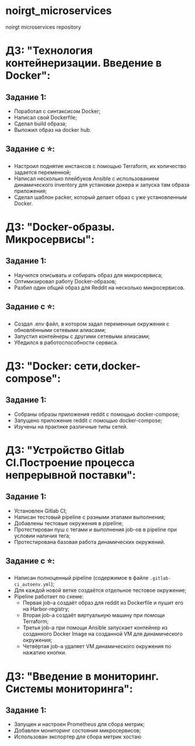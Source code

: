 # noirgt_microservices
noirgt microservices repository

# ДЗ: "Технология контейнеризации. Введение в Docker":
## Задание 1:
- Поработал с синтаксисом Docker;
- Написал свой Dockerfile;
- Сделал build образа;
- Выложил образ на docker hub.
## Задание с ⭐:
- Настроил поднятие инстансов с помощью Terraform, их количество задается переменной;
- Написал несколько плейбуков Ansible с использованием динамического inventory для установки докера и запуска там образа приложения;
- Сделал шаблон packer, который делает образ с уже установленным Docker.

# ДЗ: "Docker-образы. Микросервисы":
## Задание 1:
- Научился описывать и собирать образ для микросервиса;
- Оптимизировал работу Docker-образов;
- Разбил один общий образ для Reddit на несколько микросервисов.
## Задание с ⭐:
- Создал .env файл, в котором задал переменные окружения с обновлёнными сетевыми алиасами;
- Запустил контейнеры с другими сетевыми алиасами;
- Убедился в работоспособности сервиса.

# ДЗ: "Docker: сети,docker-compose":
## Задание 1:
- Собраны образы приложения reddit с помощью docker-compose;
- Запущено приложение reddit с помощью docker-compose;
- Изучены на практике различные типы сетей.

# ДЗ: "Устройство Gitlab CI.Построение процесса непрерывной поставки":
## Задание 1:
- Установлен Gitlab CI;
- Написан тестовый pipeline с разными этапами выполнения;
- Добавлены тестовые окружения в pipeline;
- Протестирован пуш с тегами и выполнения job-ов в pipeline при условии наличия тега;
- Протестирована базовая работа динамических окружений.
## Задание с ⭐:
- Написан полноценный pipeline (содержимое в файле `.gitlab-ci_autoenv.yml`);
- Для каждой новой ветке создаётся отдельное тестовое окружение;
- Pipeline работает по схеме:
  - Первая job-а создаёт образ для reddit из Dockerfile и пушит его на Harbor-registry;
  - Вторая job-а создаёт виртуальную машину при помощи Terraform;
  - Третья job-а при помощи Ansible запускает контейнер из созданного Docker Image на созданной VM для динамического окружения;
  - Четвёртая job-а удаляет VM динамического окружения по нажатию кнопки.

# ДЗ: "Введение в мониторинг. Системы мониторинга":
## Задание 1:
- Запущен и настроен Prometheus для сбора метрик;
- Добавлен мониторинг состояния микросервисов;
- Использован экспортер для сбора метрик хостаю
